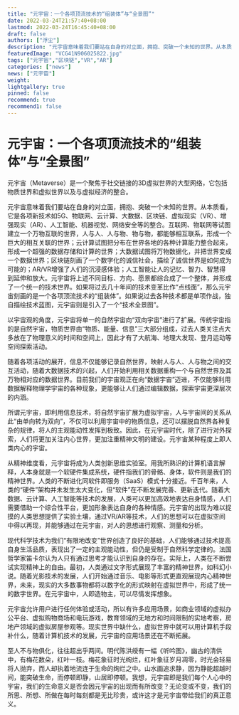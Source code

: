 ```yaml
---
title: "元宇宙：一个各项顶流技术的“组装体”与“全景图”"
date: 2022-03-24T21:57:40+08:00
lastmod: 2022-03-24T16:45:40+08:00
draft: false
authors: ["浮尘"]
description: "元宇宙意味着我们要站在自身的对立面，拥抱、突破一个未知的世界。从本质看，它是各项新技术如5G、物联网、云计算、大数据、区块链、虚拟现实（VR）、增强现实（AR）、人工智能、机器视觉、网络安全等的整合。"
featuredImage: "VCG41N906025822.jpg"
tags: ["元宇宙","区块链","VR","AR"]
categories: ["news"]
news: ["元宇宙"]
weight: 
lightgallery: true
pinned: false
recommend: true
recommend1: false
---
```


# 元宇宙：一个各项顶流技术的“组装体”与“全景图”



​     元宇宙（Metaverse）是一个聚焦于社交链接的3D虚拟世界的大型网络，它包括物质世界和虚拟世界以及与虚拟经济的整合。

​     元宇宙意味着我们要站在自身的对立面，拥抱、突破一个未知的世界。从本质看，它是各项新技术如5G、物联网、云计算、大数据、区块链、虚拟现实（VR）、增强现实（AR）、人工智能、机器视觉、网络安全等的整合。互联网、物联网等试图建立一个万物互联的世界，人与人、人与物、物与物，都能够相互联系，形成一个巨大的相互关联的世界；云计算试图把分布在世界各地的各种计算能力整合起来，形成一个超强的数据存储和计算的世界；大数据试图将万物数据化，并把世界变成一个数据世界；区块链刻画了一个数字化的诚信社会，描绘了诚信世界是如何成为可能的；AR/VR增强了人们的沉浸感体验；人工智能让人的记忆、智力、智慧得到延伸和放大。元宇宙将上述不同目标、方向、愿景都综合成了一个整体，并形成了一个统一的技术世界。如果将过去几十年间的技术变革比作“点线面”，那么元宇宙刻画的是一个各项顶流技术的“组装体”。如果说过去各种技术都是单项作战，独自描绘技术蓝图，元宇宙则是引入了一个“技术全景图”。

​     以宇宙观的角度，元宇宙将单一的自然宇宙向“双向宇宙”进行了扩展。传统宇宙指的是自然宇宙，物质世界由“物质、能量、信息”三大部分组成，过去人类关注点大多放在了物理意义的时间和空间上，因此才有了大航海、地理大发现、登月运动等空间探索活动。

​     随着各项活动的展开，信息不仅能够记录自然世界，映射人与人、人与物之间的交互活动，随着大数据技术的兴起，人们开始利用相关数据重构一个与自然世界及其万物相对应的数据世界。目前我们的宇宙观正在向“数据宇宙”迈进，不仅能够利用数据解释物理学宇宙的各种现象，更能够让人们通过编辑数据，探索宇宙更深层次的内涵。

​     所谓元宇宙，即利用信息技术，将自然宇宙扩展为虚拟宇宙，人与宇宙间的关系从此“由单向转为双向”，不仅可以利用宇宙中的物质信息，还可以摆脱自然界各种复杂的规律，将人的主观能动性发挥到极致。因此，在元宇宙时代，除了进行对外探索，人们将更加关注内心世界，更加注重精神文明的建设。元宇宙某种程度上即人类内心的宇宙。

​     从精神维度看，元宇宙将成为人类创新思维实验室。用我所熟识的计算机语言解释，人本身就是一个软硬件集成系统，硬件指我们的骨骼、身体，软件则是我们的精神世界。人类的不断进化同软件即服务（SaaS）模式十分接近。千百年来，人类的“硬件”架构并未发生太大变化，但“软件”在不断发展完善、更新迭代。随着大数据、云计算、人工智能等技术的发展，人类可以更加高效地表达自身情感，人们需要借助一个综合性平台，更加形象表达自身的各种情感。元宇宙的出现为难以捉摸的人类思想提供了实验土壤，通过VR/AR等技术，人们的思想可以在虚拟空间中得以再现，并能够通过在元宇宙，对人的思想进行观察、测量和分析。

​     现代科学技术为我们“有限地改变”世界创造了良好的基础，人们能够通过技术提高自身生活品质，表现出了一定的主观能动性，但仍是受制于自然科学定律的。法国哲学家笛卡尔认为人只有通过思考才能认识到自身的存在。实际上，人类在不断尝试实现精神上的自由。最初，人类通过文字形式展现了丰富的精神世界，如科幻小说。随着光影技术的发展，人们开始通过音乐、电影等形式更直观展现内心精神世界，未来，现实的大多数事物都将以数字化的形式映射在虚拟世界中，形成了统一的数字世界。在元宇宙中，人即造物主，可以尽情发挥想象。

​     元宇宙允许用户进行任何体验或活动，所以有许多应用场景，如商业领域的虚拟办公平台、虚拟购物商场和电玩游戏，教育领域的无地方和时间限制的实地考察，房地产领域的虚拟房屋参观等。现实世界中缺什么，虚拟世界中就可以用计算机手段补什么，随着计算机技术的发展，元宇宙的应用场景还在不断拓展。

​     至人不与物俱化，往往超出乎两间。明代陈洪绶有一幅《听吟图》，幽古的清供中，有梅花数朵，红叶一枝。梅花象征时光绚烂，红叶象征岁月凋零，时光会轻易将人抛弃，而人却执着地流连于生命的绚烂之中。山水画追求静，因为静能超越时间，能突破生命，而停顿即静，山居即停顿。我想，元宇宙即是我们每个人心中的宇宙，我们的生命意义是否会因元宇宙的出现而有所改变？无论变或不变，我们的所思、所想、所做在每时每刻都是无比珍贵，或许这才是元宇宙带给我们的真正意义。